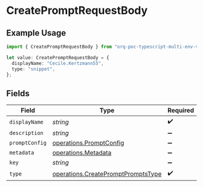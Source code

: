 # CreatePromptRequestBody

## Example Usage

```typescript
import { CreatePromptRequestBody } from "orq-poc-typescript-multi-env-version/models/operations";

let value: CreatePromptRequestBody = {
  displayName: "Cecile.Kertzmann55",
  type: "snippet",
};
```

## Fields

| Field                                                                                    | Type                                                                                     | Required                                                                                 | Description                                                                              |
| ---------------------------------------------------------------------------------------- | ---------------------------------------------------------------------------------------- | ---------------------------------------------------------------------------------------- | ---------------------------------------------------------------------------------------- |
| `displayName`                                                                            | *string*                                                                                 | :heavy_check_mark:                                                                       | N/A                                                                                      |
| `description`                                                                            | *string*                                                                                 | :heavy_minus_sign:                                                                       | N/A                                                                                      |
| `promptConfig`                                                                           | [operations.PromptConfig](../../models/operations/promptconfig.md)                       | :heavy_minus_sign:                                                                       | N/A                                                                                      |
| `metadata`                                                                               | [operations.Metadata](../../models/operations/metadata.md)                               | :heavy_minus_sign:                                                                       | N/A                                                                                      |
| `key`                                                                                    | *string*                                                                                 | :heavy_minus_sign:                                                                       | N/A                                                                                      |
| `type`                                                                                   | [operations.CreatePromptPromptsType](../../models/operations/createpromptpromptstype.md) | :heavy_check_mark:                                                                       | N/A                                                                                      |